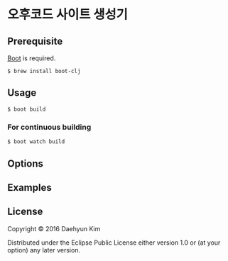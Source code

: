 # 오후코드 사이트 생성기

## Prerequisite

[Boot](http://boot-clj.com) is required.

    $ brew install boot-clj

## Usage

    $ boot build

### For continuous building

    $ boot watch build

## Options

## Examples

## License

Copyright © 2016 Daehyun Kim

Distributed under the Eclipse Public License either version 1.0 or (at
your option) any later version.
